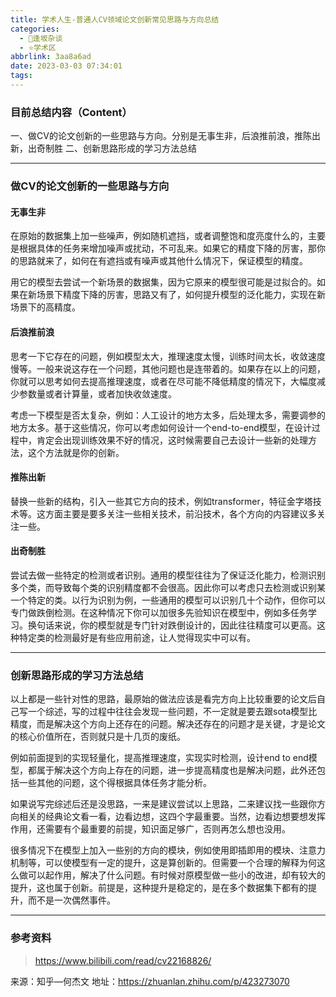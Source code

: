 ```yaml
---
title: 学术人生-普通人CV领域论文创新常见思路与方向总结
categories:
  - 🌙逢坂杂谈
  - ⭐学术区
abbrlink: 3aa8a6ad
date: 2023-03-03 07:34:01
tags:
---
```


### 目前总结内容（Content）

一、做CV的论文创新的一些思路与方向。分别是无事生非，后浪推前浪，推陈出新，出奇制胜
二、创新思路形成的学习方法总结

<!--more-->

***

### 做CV的论文创新的一些思路与方向

#### 无事生非

在原始的数据集上加一些噪声，例如随机遮挡，或者调整饱和度亮度什么的，主要是根据具体的任务来增加噪声或扰动，不可乱来。如果它的精度下降的厉害，那你的思路就来了，如何在有遮挡或有噪声或其他什么情况下，保证模型的精度。

用它的模型去尝试一个新场景的数据集，因为它原来的模型很可能是过拟合的。如果在新场景下精度下降的厉害，思路又有了，如何提升模型的泛化能力，实现在新场景下的高精度。

#### 后浪推前浪

思考一下它存在的问题，例如模型太大，推理速度太慢，训练时间太长，收敛速度慢等。一般来说这存在一个问题，其他问题也是连带着的。如果存在以上的问题，你就可以思考如何去提高推理速度，或者在尽可能不降低精度的情况下，大幅度减少参数量或者计算量，或者加快收敛速度。

考虑一下模型是否太复杂，例如：人工设计的地方太多，后处理太多，需要调参的地方太多。基于这些情况，你可以考虑如何设计一个end-to-end模型，在设计过程中，肯定会出现训练效果不好的情况，这时候需要自己去设计一些新的处理方法，这个方法就是你的创新。

#### 推陈出新

替换一些新的结构，引入一些其它方向的技术，例如transformer，特征金字塔技术等。这方面主要是要多关注一些相关技术，前沿技术，各个方向的内容建议多关注一些。

#### 出奇制胜

尝试去做一些特定的检测或者识别。通用的模型往往为了保证泛化能力，检测识别多个类，而导致每个类的识别精度都不会很高。因此你可以考虑只去检测或识别某一个特定的类。以行为识别为例，一些通用的模型可以识别几十个动作，但你可以专门做跌倒检测。在这种情况下你可以加很多先验知识在模型中，例如多任务学习。换句话来说，你的模型就是专门针对跌倒设计的，因此往往精度可以更高。这种特定类的检测最好是有些应用前途，让人觉得现实中可以有。

***

### 创新思路形成的学习方法总结

以上都是一些针对性的思路，最原始的做法应该是看完方向上比较重要的论文后自己写一个综述，写的过程中往往会发现一些问题，不一定就是要去跟sota模型比精度，而是解决这个方向上还存在的问题。解决还存在的问题才是关键，才是论文的核心价值所在，否则就只是十几页的废纸。

例如前面提到的实现轻量化，提高推理速度，实现实时检测，设计end to end模型，都属于解决这个方向上存在的问题，进一步提高精度也是解决问题，此外还包括一些其他的问题，这个得根据具体任务才能分析。

如果说写完综述后还是没思路，一来是建议尝试以上思路，二来建议找一些跟你方向相关的经典论文看一看，边看边想，这四个字最重要。当然，边看边想要想发挥作用，还需要有个最重要的前提，知识面足够广，否则再怎么想也没用。

很多情况下在模型上加入一些别的方向的模块，例如使用即插即用的模块、注意力机制等，可以使模型有一定的提升，这是算创新的。但需要一个合理的解释为何这么做可以起作用，解决了什么问题。有时候对原模型做一些小的改进，却有较大的提升，这也属于创新。前提是，这种提升是稳定的，是在多个数据集下都有的提升，而不是一次偶然事件。

***

### 参考资料

> <https://www.bilibili.com/read/cv22168826/>

来源：知乎—何杰文
地址：https://zhuanlan.zhihu.com/p/423273070

